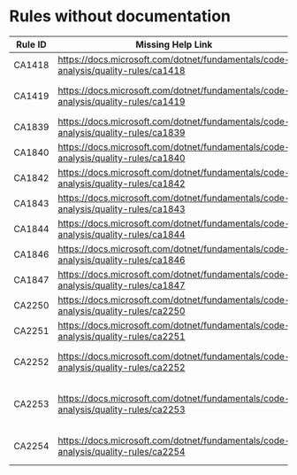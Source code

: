 # Rules without documentation

Rule ID | Missing Help Link | Title |
--------|-------------------|-------|
CA1418 | <https://docs.microsoft.com/dotnet/fundamentals/code-analysis/quality-rules/ca1418> | Use valid platform string |
CA1419 | <https://docs.microsoft.com/dotnet/fundamentals/code-analysis/quality-rules/ca1419> | Provide a public parameterless constructor for concrete types derived from 'System.Runtime.InteropServices.SafeHandle' |
CA1839 | <https://docs.microsoft.com/dotnet/fundamentals/code-analysis/quality-rules/ca1839> | Use 'Environment.ProcessPath' |
CA1840 | <https://docs.microsoft.com/dotnet/fundamentals/code-analysis/quality-rules/ca1840> | Use 'Environment.CurrentManagedThreadId' |
CA1842 | <https://docs.microsoft.com/dotnet/fundamentals/code-analysis/quality-rules/ca1842> | Do not use 'WhenAll' with a single task |
CA1843 | <https://docs.microsoft.com/dotnet/fundamentals/code-analysis/quality-rules/ca1843> | Do not use 'WaitAll' with a single task |
CA1844 | <https://docs.microsoft.com/dotnet/fundamentals/code-analysis/quality-rules/ca1844> | Provide memory-based overrides of async methods when subclassing 'Stream' |
CA1846 | <https://docs.microsoft.com/dotnet/fundamentals/code-analysis/quality-rules/ca1846> | Prefer 'AsSpan' over 'Substring' |
CA1847 | <https://docs.microsoft.com/dotnet/fundamentals/code-analysis/quality-rules/ca1847> | Use char literal for a single character lookup |
CA2250 | <https://docs.microsoft.com/dotnet/fundamentals/code-analysis/quality-rules/ca2250> | Use 'ThrowIfCancellationRequested' |
CA2251 | <https://docs.microsoft.com/dotnet/fundamentals/code-analysis/quality-rules/ca2251> | Use 'string.Equals' |
CA2252 | <https://docs.microsoft.com/dotnet/fundamentals/code-analysis/quality-rules/ca2252> | Providing a 'DynamicInterfaceCastableImplementation' interface in Visual Basic is unsupported |
CA2253 | <https://docs.microsoft.com/dotnet/fundamentals/code-analysis/quality-rules/ca2253> | All members declared in parent interfaces must have an implementation in a DynamicInterfaceCastableImplementation-attributed interface |
CA2254 | <https://docs.microsoft.com/dotnet/fundamentals/code-analysis/quality-rules/ca2254> | Members defined on an interface with the 'DynamicInterfaceCastableImplementationAttribute' should be 'sealed' |
